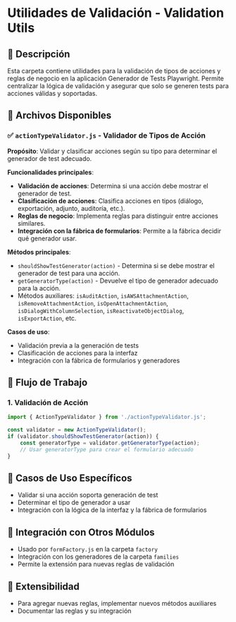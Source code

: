 # Utilidades de Validación - Validation Utils

## 📁 Descripción

Esta carpeta contiene utilidades para la validación de tipos de acciones y reglas de negocio en la aplicación Generador de Tests Playwright. Permite centralizar la lógica de validación y asegurar que solo se generen tests para acciones válidas y soportadas.

## 🔧 Archivos Disponibles

### ✅ `actionTypeValidator.js` - Validador de Tipos de Acción
**Propósito**: Validar y clasificar acciones según su tipo para determinar el generador de test adecuado.

**Funcionalidades principales**:
- **Validación de acciones**: Determina si una acción debe mostrar el generador de test.
- **Clasificación de acciones**: Clasifica acciones en tipos (diálogo, exportación, adjunto, auditoría, etc.).
- **Reglas de negocio**: Implementa reglas para distinguir entre acciones similares.
- **Integración con la fábrica de formularios**: Permite a la fábrica decidir qué generador usar.

**Métodos principales**:
- `shouldShowTestGenerator(action)` - Determina si se debe mostrar el generador de test para una acción.
- `getGeneratorType(action)` - Devuelve el tipo de generador adecuado para la acción.
- Métodos auxiliares: `isAuditAction`, `isAWSAttachmentAction`, `isRemoveAttachmentAction`, `isOpenAttachmentAction`, `isDialogWithColumnSelection`, `isReactivateObjectDialog`, `isExportAction`, etc.

**Casos de uso**:
- Validación previa a la generación de tests
- Clasificación de acciones para la interfaz
- Integración con la fábrica de formularios y generadores

## 🔄 Flujo de Trabajo

### 1. Validación de Acción
```javascript
import { ActionTypeValidator } from './actionTypeValidator.js';

const validator = new ActionTypeValidator();
if (validator.shouldShowTestGenerator(action)) {
    const generatorType = validator.getGeneratorType(action);
    // Usar generatorType para crear el formulario adecuado
}
```

## 🎯 Casos de Uso Específicos
- Validar si una acción soporta generación de test
- Determinar el tipo de generador a usar
- Integración con la lógica de la interfaz y la fábrica de formularios

## 🔧 Integración con Otros Módulos
- Usado por `formFactory.js` en la carpeta `factory`
- Integración con los generadores de la carpeta `families`
- Permite la extensión para nuevas reglas de validación

## 🚀 Extensibilidad
- Para agregar nuevas reglas, implementar nuevos métodos auxiliares
- Documentar las reglas y su integración


